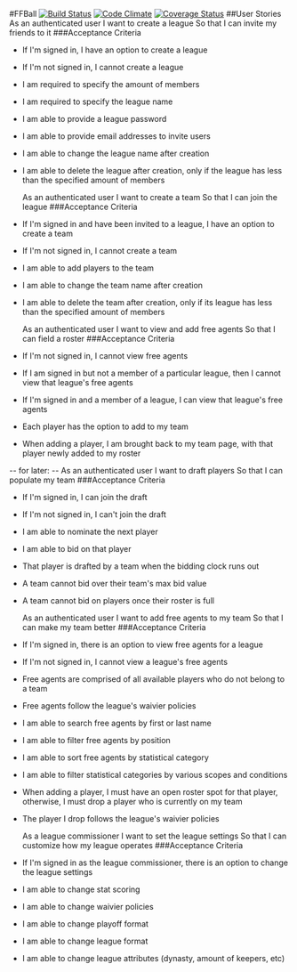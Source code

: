 #FFBall
[![Build Status](https://travis-ci.org/<YOUR_GITHUB_USERNAME>/<YOUR_REPO_NAME>.svg?branch=master)](https://travis-ci.org/<YOUR_GITHUB_USERNAME>/<YOUR_REPO_NAME>) [![Code Climate](https://codeclimate.com/github/<YOUR_GITHUB_USERNAME>/<YOUR_REPO_NAME>.png)](https://codeclimate.com/github/<YOUR_GITHUB_USERNAME>/<YOUR_REPO_NAME>) [![Coverage Status](https://coveralls.io/repos/<YOUR_GITHUB_USERNAME>/<YOUR_REPO_NAME>/badge.png)](https://coveralls.io/r/<YOUR_GITHUB_USERNAME>/<YOUR_REPO_NAME>)
##User Stories
  As an authenticated user
  I want to create a league
  So that I can invite my friends to it
###Acceptance Criteria
* If I'm signed in, I have an option to create a league
* If I'm not signed in, I cannot create a league
* I am required to specify the amount of members
* I am required to specify the league name
* I am able to provide a league password
* I am able to provide email addresses to invite users
* I am able to change the league name after creation
* I am able to delete the league after creation,
  only if the league has less than the specified amount of members

  As an authenticated user
  I want to create a team
  So that I can join the league
###Acceptance Criteria
* If I'm signed in and have been invited to a league, I have an option to create a team
* If I'm not signed in, I cannot create a team
* I am able to add players to the team
* I am able to change the team name after creation
* I am able to delete the team after creation,
  only if its league has less than the specified amount of members

  As an authenticated user
  I want to view and add free agents
  So that I can field a roster
###Acceptance Criteria
* If I'm not signed in, I cannot view free agents
* If I am signed in but not a member of a particular league,
  then I cannot view that league's free agents
* If I'm signed in and a member of a league, I can view that league's free agents
* Each player has the option to add to my team
* When adding a player, I am brought back to my team page,
  with that player newly added to my roster

-- for later: --
  As an authenticated user
  I want to draft players
  So that I can populate my team
###Acceptance Criteria
* If I'm signed in, I can join the draft
* If I'm not signed in, I can't join the draft
* I am able to nominate the next player
* I am able to bid on that player
* That player is drafted by a team when the bidding clock runs out
* A team cannot bid over their team's max bid value
* A team cannot bid on players once their roster is full

  As an authenticated user
  I want to add free agents to my team
  So that I can make my team better
###Acceptance Criteria
* If I'm signed in, there is an option to view free agents for a league
* If I'm not signed in, I cannot view a league's free agents
* Free agents are comprised of all available players who do not belong to a team
* Free agents follow the league's waivier policies
* I am able to search free agents by first or last name
* I am able to filter free agents by position
* I am able to sort free agents by statistical category
* I am able to filter statistical categories by various scopes and conditions
* When adding a player, I must have an open roster spot for that player,
  otherwise, I must drop a player who is currently on my team
* The player I drop follows the league's waivier policies

  As a league commissioner
  I want to set the league settings
  So that I can customize how my league operates
###Acceptance Criteria
* If I'm signed in as the league commissioner,
  there is an option to change the league settings
* I am able to change stat scoring
* I am able to change waivier policies
* I am able to change playoff format
* I am able to change league format
* I am able to change league attributes (dynasty, amount of keepers, etc)













